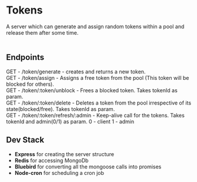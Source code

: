 # Tokens

A server which can generate and assign random tokens within a pool and release
them after some time.<br/><br/>


## Endpoints
GET - /token/generate - creates and returns a new token.<br />
GET - /token/assign - Assigns a free token from the pool (This token will be blocked for others).<br />
GET - /token/:token/unblock - Frees a blocked token. Takes tokenId as param.<br />
GET - /token/:token/delete - Deletes a token from the pool irrespective of its state(blocked/free). Takes tokenId as param.<br />
GET - /token/:token/refresh/:admin - Keep-alive call for the tokens. Takes tokenId and admin(0/1) as param. 0 - client 1 - admin<br />

## Dev Stack
- <b>Express</b> for creating the server structure 
- <b>Redis</b> for accessing MongoDb
- <b>Bluebird</b> for converting all the mongoose calls into promises 
- <b>Node-cron</b> for scheduling a cron job
